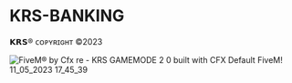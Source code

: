 # KRS-BANKING



𝗞𝗥𝗦® ᴄᴏᴘʏʀɪɢʜᴛ ©2023


![FiveM® by Cfx re - KRS GAMEMODE 2 0 built with CFX Default FiveM! 11_05_2023 17_45_39](https://github.com/KRS-KAROS/KRS-BANKING/assets/131356071/029d22a6-16b1-4dc2-b850-e74909d506b9)
